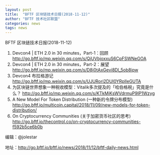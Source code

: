 ```yaml
---
layout: post
title:  "BFTF 区块链技术日报(2018-11-12)"
author: "BFTF 技术社区联盟"
categories: news
tags: news
---
```


BFTF 区块链技术日报(2018-11-12)

1. Devcon4 | ETH 2.0 in 30 minutes，Part-1：回顾 <http://go.bftf.io/mp.weixin.qq.com/s/QjUVbjoxxuS6CpFSWNeGOA>
2. Devcon4 | ETH 2.0 in 30 minutes，Part-2：展望<http://go.bftf.io/mp.weixin.qq.com/s/D8j0tAxGevi8Dl_5ob8ipw>
3. Devcon4 布拉格游记 <http://go.bftf.io/mp.weixin.qq.com/s/UJURori2DUI0YRpIleGUTA>
4. 为区块链世界想象一种税收模型：Vitalik多次提及的「哈伯格税」究竟是什么？ <http://go.bftf.io/mp.weixin.qq.com/s/KTkMiKsWVdrmuP9IP1Wzyg>
5. A New Model For Token Distribution (一种新的令牌分布模型) <http://go.bftf.io/multicoin.capital/2018/11/09/new-models-for-token-distribution/>
6. On Cryptocurrency Communities (关于加密货币社区的思考) <http://go.bftf.io/thecontrol.co/on-cryptocurrency-communities-f592b5ce6b0b>

编辑：@jolestar

地址：http://go.bftf.io/bftf.io/news/2018/11/12/bftf-daily-news.html


